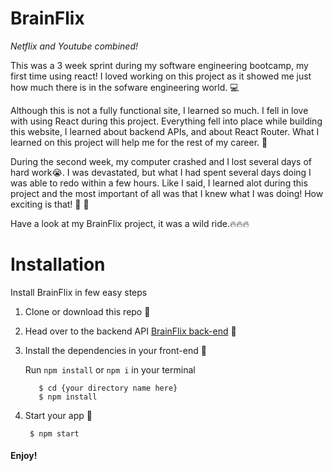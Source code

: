 # BrainFlix

_Netflix and Youtube combined!_

This was a 3 week sprint during my software engineering bootcamp, my first time using react! I loved working on this project as it showed me just how much there is in the sofware engineering world. 💻

Although this is not a fully functional site, I learned so much. I fell in love with using React during this project. Everything fell into place while building this website, I learned about backend APIs, and about React Router. What I learned on this project will help me for the rest of my career. 🧐

During the second week, my computer crashed and I lost several days of hard work😭. I was devastated, but what I had spent several days doing I was able to redo within a few hours. Like I said, I learned alot during this project and the most important of all was that I knew what I was doing! How exciting is that! 🥳 🎉

Have a look at my BrainFlix project, it was a wild ride.🔥🔥🔥

# Installation 
Install BrainFlix in few easy steps 

1. Clone or download this repo 💫

2. Head over to the backend API [BrainFlix back-end](https://github.com/HilaryB-F/brainflix-api) 💫

3. Install the dependencies in your front-end 💫

   Run `npm install` or `npm i` in your terminal
   ```
      $ cd {your directory name here}
      $ npm install
      ```
      
4. Start your app 🎉
     ```
      $ npm start
    ```
 #### Enjoy!
